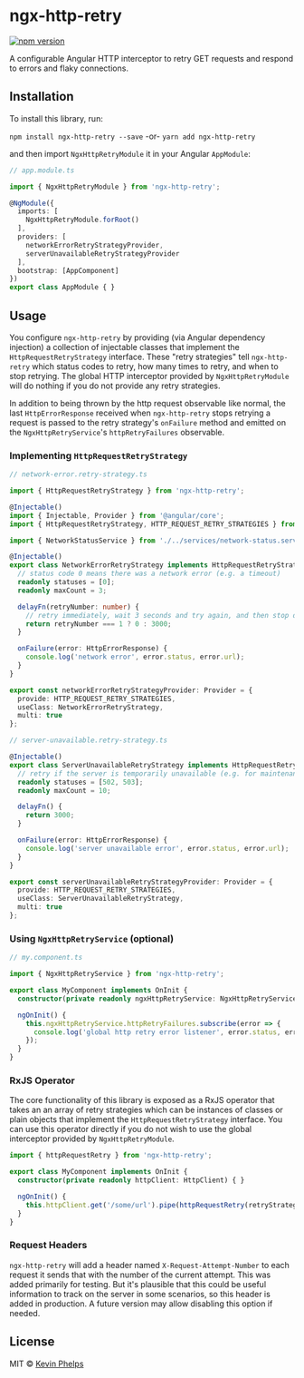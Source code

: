 # ngx-http-retry

[![npm version](https://badge.fury.io/js/ngx-http-retry.svg)](https://badge.fury.io/js/ngx-http-retry)

A configurable Angular HTTP interceptor to retry GET requests and respond to errors and flaky
connections.

## Installation

To install this library, run:

`npm install ngx-http-retry --save` -or- `yarn add ngx-http-retry`

and then import `NgxHttpRetryModule` it in your Angular `AppModule`:

```typescript
// app.module.ts

import { NgxHttpRetryModule } from 'ngx-http-retry';

@NgModule({
  imports: [
    NgxHttpRetryModule.forRoot()
  ],
  providers: [
    networkErrorRetryStrategyProvider,
    serverUnavailableRetryStrategyProvider
  ],
  bootstrap: [AppComponent]
})
export class AppModule { }

```

## Usage

You configure `ngx-http-retry` by providing (via Angular dependency injection) a collection of
injectable classes that implement the `HttpRequestRetryStrategy` interface. These "retry strategies"
tell `ngx-http-retry` which status codes to retry, how many times to retry, and when to stop
retrying. The global HTTP interceptor provided by `NgxHttpRetryModule` will do nothing if you do not
provide any retry strategies.

In addition to being thrown by the http request observable like normal, the last `HttpErrorResponse`
received when `ngx-http-retry` stops retrying a request is passed to the retry strategy's `onFailure`
method and emitted on the `NgxHttpRetryService`'s `httpRetryFailures` observable.

### Implementing `HttpRequestRetryStrategy`

```typescript
// network-error.retry-strategy.ts

import { HttpRequestRetryStrategy } from 'ngx-http-retry';

@Injectable()
import { Injectable, Provider } from '@angular/core';
import { HttpRequestRetryStrategy, HTTP_REQUEST_RETRY_STRATEGIES } from 'ngx-http-retry';

import { NetworkStatusService } from './../services/network-status.service';

@Injectable()
export class NetworkErrorRetryStrategy implements HttpRequestRetryStrategy {
  // status code 0 means there was a network error (e.g. a timeout)
  readonly statuses = [0];
  readonly maxCount = 3;

  delayFn(retryNumber: number) {
    // retry immediately, wait 3 seconds and try again, and then stop due the max count
    return retryNumber === 1 ? 0 : 3000;
  }

  onFailure(error: HttpErrorResponse) {
    console.log('network error', error.status, error.url);
  }
}

export const networkErrorRetryStrategyProvider: Provider = {
  provide: HTTP_REQUEST_RETRY_STRATEGIES,
  useClass: NetworkErrorRetryStrategy,
  multi: true
};
```

```typescript
// server-unavailable.retry-strategy.ts

@Injectable()
export class ServerUnavailableRetryStrategy implements HttpRequestRetryStrategy {
  // retry if the server is temporarily unavailable (e.g. for maintenance)
  readonly statuses = [502, 503];
  readonly maxCount = 10;

  delayFn() {
    return 3000;
  }

  onFailure(error: HttpErrorResponse) {
    console.log('server unavailable error', error.status, error.url);
  }
}

export const serverUnavailableRetryStrategyProvider: Provider = {
  provide: HTTP_REQUEST_RETRY_STRATEGIES,
  useClass: ServerUnavailableRetryStrategy,
  multi: true
};
```

### Using `NgxHttpRetryService` (optional)

```typescript
// my.component.ts

import { NgxHttpRetryService } from 'ngx-http-retry';

export class MyComponent implements OnInit {
  constructor(private readonly ngxHttpRetryService: NgxHttpRetryService) { }

  ngOnInit() {
    this.ngxHttpRetryService.httpRetryFailures.subscribe(error => {
      console.log('global http retry error listener', error.status, error.url);
    });
  }
}
```

### RxJS Operator

The core functionality of this library is exposed as a RxJS operator that takes an an array of
retry strategies which can be instances of classes or plain objects that implement the
`HttpRequestRetryStrategy` interface. You can use this operator directly if you do not wish to use
the global interceptor provided by `NgxHttpRetryModule`.

```typescript
import { httpRequestRetry } from 'ngx-http-retry';

export class MyComponent implements OnInit {
  constructor(private readonly httpClient: HttpClient) { }

  ngOnInit() {
    this.httpClient.get('/some/url').pipe(httpRequestRetry(retryStrategies)).subscribe();
  }
}
```

### Request Headers

`ngx-http-retry` will add a header named `X-Request-Attempt-Number` to each request it sends that
with the number of the current attempt. This was added primarily for testing. But it's plausible
that this could be useful information to track on the server in some scenarios, so this header is
added in production. A future version may allow disabling this option if needed.

## License

MIT © [Kevin Phelps](https://kevinphelps.me)